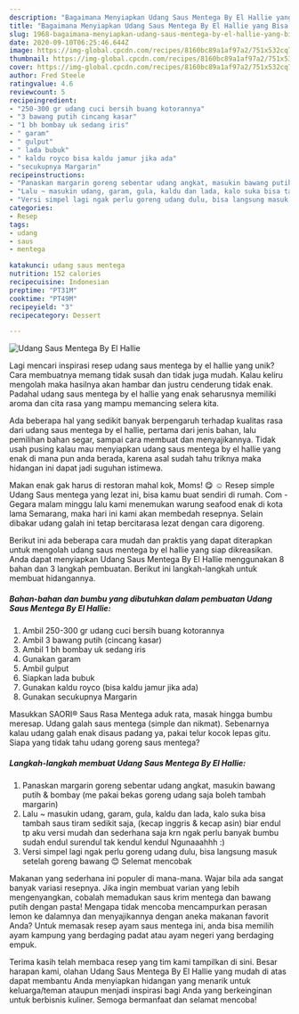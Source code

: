 ```yaml
---
description: "Bagaimana Menyiapkan Udang Saus Mentega By El Hallie yang Bisa Manjain Lidah"
title: "Bagaimana Menyiapkan Udang Saus Mentega By El Hallie yang Bisa Manjain Lidah"
slug: 1968-bagaimana-menyiapkan-udang-saus-mentega-by-el-hallie-yang-bisa-manjain-lidah
date: 2020-09-10T06:25:46.644Z
image: https://img-global.cpcdn.com/recipes/8160bc89a1af97a2/751x532cq70/udang-saus-mentega-by-el-hallie-foto-resep-utama.jpg
thumbnail: https://img-global.cpcdn.com/recipes/8160bc89a1af97a2/751x532cq70/udang-saus-mentega-by-el-hallie-foto-resep-utama.jpg
cover: https://img-global.cpcdn.com/recipes/8160bc89a1af97a2/751x532cq70/udang-saus-mentega-by-el-hallie-foto-resep-utama.jpg
author: Fred Steele
ratingvalue: 4.6
reviewcount: 5
recipeingredient:
- "250-300 gr udang cuci bersih buang kotorannya"
- "3 bawang putih cincang kasar"
- "1 bh bombay uk sedang iris"
- " garam"
- " gulput"
- " lada bubuk"
- " kaldu royco bisa kaldu jamur jika ada"
- "secukupnya Margarin"
recipeinstructions:
- "Panaskan margarin goreng sebentar udang angkat, masukin bawang putih &amp; bombay (me pakai bekas goreng udang saja boleh tambah margarin)"
- "Lalu ~ masukin udang, garam, gula, kaldu dan lada, kalo suka bisa tambah saus tiram sedikit saja, (kecap inggris &amp; kecap asin) biar endul tp aku versi mudah dan sederhana saja krn ngak perlu banyak bumbu sudah endul surendul tak kendul kendul Ngunaaahhh :)"
- "Versi simpel lagi ngak perlu goreng udang dulu, bisa langsung masuk setelah goreng bawang 😊 Selemat mencobak"
categories:
- Resep
tags:
- udang
- saus
- mentega

katakunci: udang saus mentega 
nutrition: 152 calories
recipecuisine: Indonesian
preptime: "PT31M"
cooktime: "PT49M"
recipeyield: "3"
recipecategory: Dessert

---
```



![Udang Saus Mentega By El Hallie](https://img-global.cpcdn.com/recipes/8160bc89a1af97a2/751x532cq70/udang-saus-mentega-by-el-hallie-foto-resep-utama.jpg)

Lagi mencari inspirasi resep udang saus mentega by el hallie yang unik? Cara membuatnya memang tidak susah dan tidak juga mudah. Kalau keliru mengolah maka hasilnya akan hambar dan justru cenderung tidak enak. Padahal udang saus mentega by el hallie yang enak seharusnya memiliki aroma dan cita rasa yang mampu memancing selera kita.

Ada beberapa hal yang sedikit banyak berpengaruh terhadap kualitas rasa dari udang saus mentega by el hallie, pertama dari jenis bahan, lalu pemilihan bahan segar, sampai cara membuat dan menyajikannya. Tidak usah pusing kalau mau menyiapkan udang saus mentega by el hallie yang enak di mana pun anda berada, karena asal sudah tahu triknya maka hidangan ini dapat jadi suguhan istimewa.

Makan enak gak harus di restoran mahal kok, Moms! 😋 ☺ Resep simple Udang Saus mentega yang lezat ini, bisa kamu buat sendiri di rumah. Com - Gegara malam minggu lalu kami menemukan warung seafood enak di kota lama Semarang, maka hari ini kami akan membedah resepnya. Selain dibakar udang galah ini tetap bercitarasa lezat dengan cara digoreng.


Berikut ini ada beberapa cara mudah dan praktis yang dapat diterapkan untuk mengolah udang saus mentega by el hallie yang siap dikreasikan. Anda dapat menyiapkan Udang Saus Mentega By El Hallie menggunakan 8 bahan dan 3 langkah pembuatan. Berikut ini langkah-langkah untuk membuat hidangannya.

<!--inarticleads1-->

##### Bahan-bahan dan bumbu yang dibutuhkan dalam pembuatan Udang Saus Mentega By El Hallie:

1. Ambil 250-300 gr udang cuci bersih buang kotorannya
1. Ambil 3 bawang putih (cincang kasar)
1. Ambil 1 bh bombay uk sedang iris
1. Gunakan  garam
1. Ambil  gulput
1. Siapkan  lada bubuk
1. Gunakan  kaldu royco (bisa kaldu jamur jika ada)
1. Gunakan secukupnya Margarin


Masukkan SAORI® Saus Rasa Mentega aduk rata, masak hingga bumbu meresap. Udang galah saus mentega (simple dan nikmat). Sebenarnya kalau udang galah enak disaus padang ya, pakai telur kocok lepas gitu. Siapa yang tidak tahu udang goreng saus mentega? 

<!--inarticleads2-->

##### Langkah-langkah membuat Udang Saus Mentega By El Hallie:

1. Panaskan margarin goreng sebentar udang angkat, masukin bawang putih &amp; bombay (me pakai bekas goreng udang saja boleh tambah margarin)
1. Lalu ~ masukin udang, garam, gula, kaldu dan lada, kalo suka bisa tambah saus tiram sedikit saja, (kecap inggris &amp; kecap asin) biar endul tp aku versi mudah dan sederhana saja krn ngak perlu banyak bumbu sudah endul surendul tak kendul kendul Ngunaaahhh :)
1. Versi simpel lagi ngak perlu goreng udang dulu, bisa langsung masuk setelah goreng bawang 😊 Selemat mencobak


Makanan yang sederhana ini populer di mana-mana. Wajar bila ada sangat banyak variasi resepnya. Jika ingin membuat varian yang lebih mengenyangkan, cobalah memadukan saus krim mentega dan bawang putih dengan pasta! Mengapa tidak mencoba mencampurkan perasan lemon ke dalamnya dan menyajikannya dengan aneka makanan favorit Anda? Untuk memasak resep ayam saus mentega ini, anda bisa memilih ayam kampung yang berdaging padat atau ayam negeri yang berdaging empuk. 

Terima kasih telah membaca resep yang tim kami tampilkan di sini. Besar harapan kami, olahan Udang Saus Mentega By El Hallie yang mudah di atas dapat membantu Anda menyiapkan hidangan yang menarik untuk keluarga/teman ataupun menjadi inspirasi bagi Anda yang berkeinginan untuk berbisnis kuliner. Semoga bermanfaat dan selamat mencoba!
